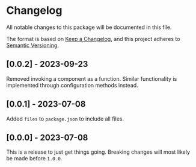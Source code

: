 # Changelog
All notable changes to this package will be documented in this file.

The format is based on [Keep a Changelog](https://keepachangelog.com/en/1.1.0/), and this project adheres to [Semantic Versioning](https://semver.org/spec/v2.0.0.html).

## [0.0.2] - 2023-09-23
Removed invoking a component as a function. Similar functionality is implemented through configuration methods instead.

## [0.0.1] - 2023-07-08
Added `files` to `package.json` to include all files.

## [0.0.0] - 2023-07-08
This is a release to just get things going. Breaking changes will most likely be made before `1.0.0`.
